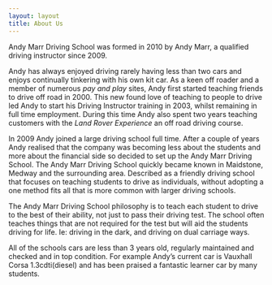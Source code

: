 ```yaml
---
layout: layout
title: About Us
---
```


Andy Marr Driving School was formed in 2010 by Andy Marr, a qualified driving instructor since 2009.

Andy has always enjoyed driving rarely having less than two cars and enjoys continually tinkering with his own kit car. As a keen off roader and a member of numerous *pay and play* sites, Andy first started teaching friends to drive off road in 2000. This new found love of teaching to people to drive led Andy to start his Driving Instructor training in 2003, whilst remaining in full time employment. During this time Andy also spent two years teaching customers with the *Land Rover Experience* an off road driving course.

In 2009 Andy joined a large driving school full time. After a couple of years Andy realised that the company was becoming less about the students and more about the financial side so decided to set up the Andy Marr Driving School. The Andy Marr Driving School quickly became known in Maidstone, Medway and the surrounding area. Described as a friendly driving school that focuses on teaching students to drive as individuals, without adopting a one method fits all that is more common with larger driving schools.

The Andy Marr Driving School philosophy is to teach each student to drive to the best of their ability, not just to pass their driving test. The school often teaches things that are not required for the test but will aid the students driving for life. Ie: driving in the dark, and driving on dual carriage ways.

All of the schools cars are less than 3 years old, regularly maintained and checked and in top condition. For example Andy’s current car is Vauxhall Corsa 1.3cdti(diesel) and has been praised a fantastic learner car by many students.